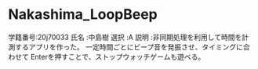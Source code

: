 # Nakashima_LoopBeep

学籍番号:20j70033
氏名    :中島樹
選択    :A
説明    :非同期処理を利用して時間を計測するアプリを作った。
         一定時間ごとにビープ音を発振させ、タイミングに合わせて
         Enterを押すことで、ストップウォッチゲームも遊べる。